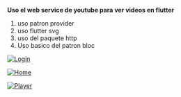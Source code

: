 **Uso el web service de youtube para ver videos en flutter**

1. uso patron provider
1. uso flutter svg
1.  uso del paquete http 
1. Uso basico del patron bloc

[![Login](https://res.cloudinary.com/dzxmrgbiy/image/upload/v1593916965/curso_darwin/1.png "Login")](https://res.cloudinary.com/dzxmrgbiy/image/upload/v1593916965/curso_darwin/1.png "Login")

[![Home](https://res.cloudinary.com/dzxmrgbiy/image/upload/v1593916965/curso_darwin/2.png "Home")](https://res.cloudinary.com/dzxmrgbiy/image/upload/v1593916965/curso_darwin/2.png "Home")

[![Player](https://res.cloudinary.com/dzxmrgbiy/image/upload/v1593916965/curso_darwin/3.png "Player")](https://res.cloudinary.com/dzxmrgbiy/image/upload/v1593916965/curso_darwin/3.png "Player")